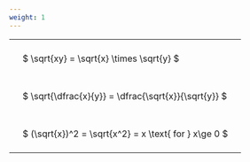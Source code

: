 ```yaml
---
weight: 1
---
```


<style type="text/css">
#T_2a84f th.col_heading {
  text-align: left;
  font-size: 1em;
}
#T_2a84f td {
  text-align: left;
  font-size: 1em;
  padding: 1.5em;
}
</style>
<table id="T_2a84f">
  <thead>
  </thead>
  <tbody>
    <tr>
      <td id="T_2a84f_row0_col0" class="data row0 col0" >$ \sqrt{xy} = \sqrt{x} \times \sqrt{y} $</td>
    </tr>
    <tr>
      <td id="T_2a84f_row1_col0" class="data row1 col0" >$ \sqrt{\dfrac{x}{y}} = \dfrac{\sqrt{x}}{\sqrt{y}} $</td>
    </tr>
    <tr>
      <td id="T_2a84f_row2_col0" class="data row2 col0" >$ (\sqrt{x})^2 = \sqrt{x^2} = x \text{ for } x\ge 0 $</td>
    </tr>
  </tbody>
</table>
